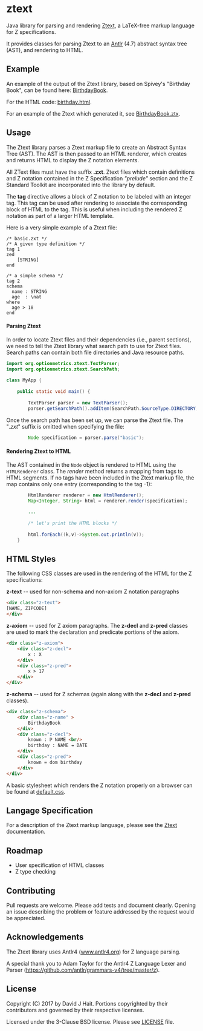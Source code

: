 # ztext
Java library for parsing and rendering [Ztext](docs/index.md), a LaTeX-free markup language for Z specifications.

It provides classes for parsing Ztext to an [Antlr](http://www.antlr.org) (4.7) abstract syntax tree (AST), and rendering to HTML.

## Example
An example of the output of the Ztext library, based on Spivey's "Birthday Book", can be found here: [BirthdayBook](https://cdn.rawgit.com/dhait/ztext/master/docs/birthday.html).

For the HTML code: [birthday.html](docs/birthday.html).

For an example of the Ztext which generated it, see [BirthdayBook.ztx](docs/birthday.md).


## Usage

The Ztext library parses a Ztext markup file to create an Abstract Syntax Tree (AST).  The AST is then passed to an HTML renderer, which creates and returns HTML to display the Z notation elements.

All ZText files must have the suffix **.zxt**.  Ztext files which contain definitions and Z notation contained in the Z Specification *"prelude"* section and the Z Standard Toolkit are incorporated into the library by default. 

The **tag** directive allows a block of Z notation to be labeled with an integer tag.  This tag can be used after rendering to associate the corresponding block of HTML to the tag.  This is useful when including the rendered Z notation as part of a larger HTML template.
 
Here is a very simple example of a Ztext file:


```Z
/* basic.zxt */
/* A given type definition */
tag 1  
zed
    [STRING]
end
  
/* a simple schema */ 
tag 2  
schema
  name : STRING
  age  : \nat
where
  age > 18
end
```

#### Parsing Ztext

In order to locate Ztext files and their dependencies (i.e., parent sections), we need to tell the Ztext library what search path to use for Ztext files.  Search paths can contain both file directories and Java resource paths.

```Java
import org.optionmetrics.ztext.TextParser;
import org.optionmetrics.ztext.SearchPath;
    
class MyApp {    
    
    public static void main() {
    
        TextParser parser = new TextParser();
        parser.getSearchPath().addItem(SearchPath.SourceType.DIRECTORY, "/path/to/my/ztx_files");
``` 

Once the search path has been set up, we can parse the Ztext file.  The "*.zxt*" suffix is omitted when specifying the file:
```Java
        Node specification = parser.parse("basic");

```

#### Rendering Ztext to HTML

The AST contained in the `Node` object is rendered to HTML using the `HTMLRenderer` class.  The *render* method returns a mapping from tags to HTML segments.  If no tags have been included in the Ztext markup file, the map contains only one entry (corresponding to the tag -1):
```Java
        HtmlRenderer renderer = new HtmlRenderer();
        Map<Integer, String> html = renderer.render(specification);
        
        ...
        
        /* let's print the HTML blocks */
        
        html.forEach((k,v)->System.out.println(v));
    }
```

## HTML Styles

The following CSS classes are used in the rendering of the HTML for the Z specifications:

**z-text** -- used for non-schema and non-axiom Z notation paragraphs
```html
<div class="z-text">
[NAME, ZIPCODE]
</div>
```
**z-axiom** -- used for Z axiom paragraphs.  The **z-decl** and **z-pred** classes are used to mark the declaration and predicate portions of the axiom.
```html
<div class="z-axiom">
    <div class="z-decl">
        x : X
    </div>
    <div class="z-pred">
        x > 17
    </div>
</div>
``` 

**z-schema** -- used for Z schemas (again along with the **z-decl** and **z-pred** classes).
```html
<div class="z-schema">
    <div class="z-name" >
        BirthdayBook
    </div>
    <div class="z-decl">
        known : ℙ NAME <br/>
        birthday : NAME ⇸ DATE
    </div>
    <div class="z-pred">
        known = dom birthday
    </div>
</div>
``` 

A basic stylesheet which renders the Z notation properly on a browser can be found at [default.css](docs/default.css).

## Langage Specification
For a description of the Ztext markup language, please see the [Ztext](docs/index.md) documentation.

## Roadmap
* User specification of HTML classes
* Z type checking

## Contributing

Pull requests are welcome. Please add tests and document clearly.  Opening an issue describing the problem or feature addressed by the request would be appreciated.

## Acknowledgements

The Ztext library uses Antlr4 (www.antlr4.org) for Z language parsing.

A special thank you to Adam Taylor for the Antlr4 Z Language Lexer and Parser (https://github.com/antlr/grammars-v4/tree/master/z).

## License

Copyright (C) 2017 by David J Hait.
Portions copyrighted by their contributors and governed by their respective licenses.

Licensed under the 3-Clause BSD license.  Please see [LICENSE](LICENSE) file.



